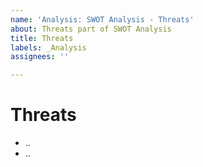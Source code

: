 ```yaml
---
name: 'Analysis: SWOT Analysis - Threats'
about: Threats part of SWOT Analysis
title: Threats
labels: _Analysis
assignees: ''

---
```


# Threats

- ..
- ..
